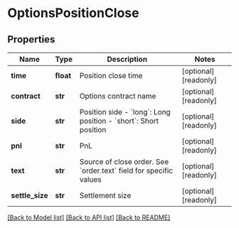 # OptionsPositionClose

## Properties
Name | Type | Description | Notes
------------ | ------------- | ------------- | -------------
**time** | **float** | Position close time | [optional] [readonly] 
**contract** | **str** | Options contract name | [optional] [readonly] 
**side** | **str** | Position side  - &#x60;long&#x60;: Long position - &#x60;short&#x60;: Short position | [optional] [readonly] 
**pnl** | **str** | PnL | [optional] [readonly] 
**text** | **str** | Source of close order. See &#x60;order.text&#x60; field for specific values | [optional] [readonly] 
**settle_size** | **str** | Settlement size | [optional] [readonly] 

[[Back to Model list]](../README.md#documentation-for-models) [[Back to API list]](../README.md#documentation-for-api-endpoints) [[Back to README]](../README.md)


